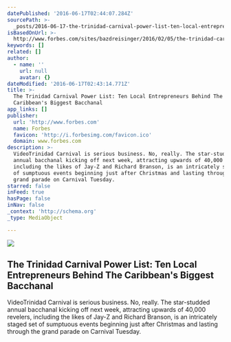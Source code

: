 ```yaml
---
datePublished: '2016-06-17T02:44:07.284Z'
sourcePath: >-
  _posts/2016-06-17-the-trinidad-carnival-power-list-ten-local-entrepreneurs-be.md
isBasedOnUrl: >-
  http://www.forbes.com/sites/bazdreisinger/2016/02/05/the-trinidad-carnival-power-list-ten-local-entrepreneurs-behind-the-caribbeans-biggest-bacchanal/#3780841252d8
keywords: []
related: []
author:
  - name: ''
    url: null
    avatar: {}
dateModified: '2016-06-17T02:43:14.771Z'
title: >-
  The Trinidad Carnival Power List: Ten Local Entrepreneurs Behind The
  Caribbean's Biggest Bacchanal
app_links: []
publisher:
  url: 'http://www.forbes.com'
  name: Forbes
  favicon: 'http://i.forbesimg.com/favicon.ico'
  domain: www.forbes.com
description: >-
  VideoTrinidad Carnival is serious business. No, really. The star-studded
  annual bacchanal kicking off next week, attracting upwards of 40,000 revelers,
  including the likes of Jay-Z and Richard Branson, is an intricately staged set
  of sumptuous events beginning just after Christmas and lasting through the
  grand parade on Carnival Tuesday.
starred: false
inFeed: true
hasPage: false
inNav: false
_context: 'http://schema.org'
_type: MediaObject

---
```

<article style=""><img src="https://imgflo.herokuapp.com/graph/vahj1ThiexotieMo/0156fb0f413e5c7720ca98718b8c562f/noop.jpg?input=http%3A%2F%2Fspecials-images.forbesimg.com%2Fimageserve%2F74c50cc6cae3da11af9f0014c2589dfb%2F640x434.jpg%3Ffit%3Dscale" /><h1>The Trinidad Carnival Power List: Ten Local Entrepreneurs Behind The Caribbean's Biggest Bacchanal</h1><p>VideoTrinidad Carnival is serious business. No, really. The star-studded annual bacchanal kicking off next week, attracting upwards of 40,000 revelers, including the likes of Jay-Z and Richard Branson, is an intricately staged set of sumptuous events beginning just after Christmas and lasting through the grand parade on Carnival Tuesday.</p></article>